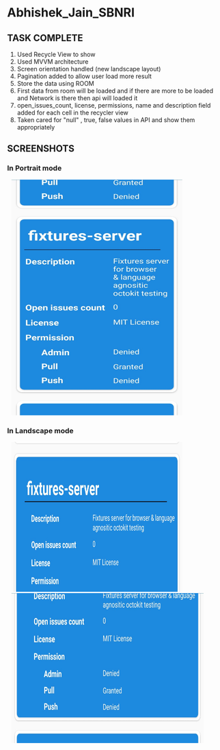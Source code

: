 # Abhishek_Jain_SBNRI

## TASK COMPLETE

1. Used Recycle View to show
2. Used MVVM architecture
3. Screen orientation handled (new landscape layout) 
4. Pagination added to allow user load more result
5. Store the data using ROOM
6. First data from room will be loaded and if there are more to be loaded and Network is there then api will loaded it
7. open_issues_count, license, permissions, name and description field added for each cell in the recycler view
8. Taken cared for "null" , true, false values in API and show them appropriately


## SCREENSHOTS

### In Portrait mode

<img hspace="10" src="https://github.com/abhishek-jain-1999/Abhishek_Jain_SBNRI/blob/master/App_Screenshots/Screenshot_1.jpeg" width =400 
  height = 550/>
### In Landscape mode
 <img hspace="10" src="https://github.com/abhishek-jain-1999/Abhishek_Jain_SBNRI/blob/master/App_Screenshots/Screenshot_3.jpeg" width =400 
  height = 350/><img hspace="10" src="https://github.com/abhishek-jain-1999/Abhishek_Jain_SBNRI/blob/master/App_Screenshots/Screenshot_2.jpeg" width =450 
  height = 350/>
